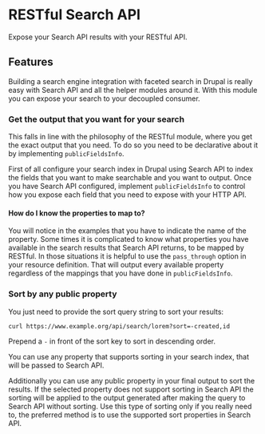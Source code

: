 # RESTful Search API
Expose your Search API results with your RESTful API.

## Features
Building a search engine integration with faceted search in Drupal is really
easy with Search API and all the helper modules around it. With this module you
can expose your search to your decoupled consumer.

### Get the output that you want for your search
This falls in line with the philosophy of the RESTful module, where you get the
exact output that you need. To do so you need to be declarative about it by
implementing `publicFieldsInfo`.

First of all configure your search index in Drupal using Search API to index the
fields that you want to make searchable and you want to output. Once you have
Search API configured, implement `publicFieldsInfo` to control how you expose
each field that you need to expose with your HTTP API. 

#### How do I know the properties to map to?
You will notice in the examples that you have to indicate the name of the
property. Some times it is complicated to know what properties you have
available in the search results that Search API returns, to be mapped by
RESTful. In those situations it is helpful to use the `pass_through` option in
your resource definition. That will output every available property regardless
of the mappings that you have done in `publicFieldsInfo`. 

### Sort by any public property
You just need to provide the sort query string to sort your results:

```
curl https://www.example.org/api/search/lorem?sort=-created,id
```

Prepend a `-` in front of the sort key to sort in descending order.

You can use any property that supports sorting in your search index, that will
be passed to Search API.

Additionally you can use any public property in your final output to sort the
results. If the selected property does not support sorting in Search API the
sorting will be applied to the output generated after making the query to Search
API without sorting. Use this type of sorting only if you really need to, the
preferred method is to use the supported sort properties in Search API.
